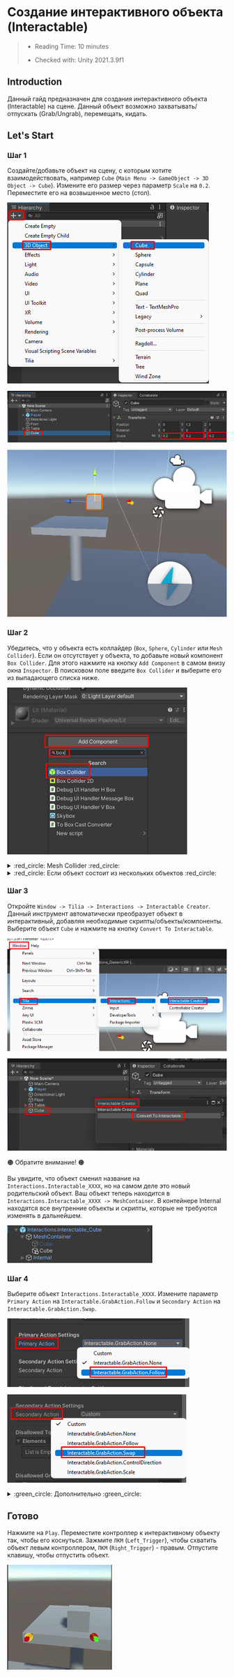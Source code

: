 # Создание интерактивного объекта (Interactable)

> * Reading Time: 10 minutes
>
> * Checked with: Unity 2021.3.9f1

## Introduction

Данный гайд предназначен для создания интерактивного объекта (Interactable) на сцене. Данный объект возможно захватывать/отпускать (Grab/Ungrab), перемещать, кидать. 

## Let's Start

### Шаг 1

Создайте/добавьте объект на сцену, с которым хотите взаимодействовать, например `Cube` (`Main Menu -> GameObject -> 3D Object -> Cube`). Измените его размер через параметр `Scale` на `0.2`. Переместите его на возвышенное место (стол).

![Step 1](assets/images/_01_CreateCube.png)

![Step 1](assets/images/_01_ScaleCubee.png)

![Step 1](assets/images/_01_MoveCube.png)

### Шаг 2

Убедитесь, что у объекта есть коллайдер (`Box`, `Sphere`, `Cylinder` или `Mesh Collider`). 
Если он отсутствует у объекта, то добавьте новый компонент `Box Collider`. Для этого нажмите на кнопку `Add Component` в самом внизу окна `Inspector`. В поисковом поле введите `Box Collider` и выберите его из выпадающего списка ниже.

![Step 2](assets/images/_01_Collider.png)

<details><summary>	:red_circle: Mesh Collider :red_circle:</summary><p>
  
  Если у объекта имеется `Mesh Collider`, то убедитесь, что активен параметр `Convex` :ballot_box_with_check:.
  
  ![Step 2](assets/images/_01_Mesh.png)

</p></details>

<details><summary>	:red_circle: Если объект состоит из нескольких объектов :red_circle:</summary><p>

  Если у объекта имеются дочерние объекты, то нужно добавить на *каждый* объект с компонентом `Mesh Renderer` компонент `Mesh Collider`.
  
  ![Step 2](assets/images/_01_MeshRend.png)
  
</p></details>

### Шаг 3

Откройте `Window -> Tilia -> Interactions -> Interactable Creator`. Данный инструмент автоматически преобразует объект в интерактивный, добавляя необходимые скрипты/объекты/компоненты.
Выберите объект `Cube` и нажмите на кнопку `Convert To Interactable`.

![Step 3](assets/images/_01_IntCreator.png)

![Step 3](assets/images/_01_Convert.png)

:orange_circle: Обратите внимание! :orange_circle:

Вы увидите, что объект сменил название на `Interactions.Interactable_XXXX`, но на самом деле это новый родительский объект. 
Ваш объект теперь находится в `Interactions.Interactable_XXXX -> MeshContainer`. В контейнере Internal находятся все внутренние объекты и скрипты, которые не требуются изменять в дальнейшем. 
  
![Step 3](assets/images/_01_Inter.png)
  

### Шаг 4

Выберите объект `Interactions.Interactable_XXXX`. 
Измените параметр `Primary Action` на `Interactable.GrabAction.Follow` и `Secondary Action` на `Interactable.GrabAction.Swap`.

![Step 4](assets/images/_01_PrimaryAction1.png)

![Step 4](assets/images/_01_SecAction1.png)

<details><summary>	:green_circle: Дополнительно :green_circle:</summary><p>

  Параметры ниже изменяют способы захвата объектов.
  
  * `Grab type` - тип захвата
	* `Hold Till Release` - зажать триггер для удержания объекта
	* `Toggle` - нажать триггер для захвата, повторно нажать - отпустить объект
  * `Follow Tracking` - поведение захваченного объекта
	* `Follow Transform` - объект следует за позицией руки мгновенно, проходит сквозь другие объекты
	* `Follow Rigidbody` - объект следует за rigidbody руки, не проходит сквозь объекты, имеет инерцию
  * `Grab Offset` - Точка захвата
	* `None` - объект телепортируется в руку и удерживается за центр (Attach Point)
	* `Precision Point` - захват объекта происходит за точку касания рукой этого объекта
  * `Second Action` - поведение при захвате второй рукой уже(!) захваченного другой рукой объекта
	* `None`
	* `Follow` - переложить в другую руку, после отпускания вернется в зажатую(!) первую руку
	* `Swap` - переложить в другую руку
	* `ControlDirection` - поменять направление объекта (двуручный объект)
	* `Scale` - изменить размер объекта
  * `Velocity` Multiplier Factor - изменение силы броска по осям X, Y и Z
  
  ![Step 4](assets/images/_01_grabtype.png)
  ![Step 4](assets/images/_01_followtracking.png)
  ![Step 4](assets/images/_01_graboffset.png)
  ![Step 4](assets/images/_01_secaction.png)
  ![Step 4](assets/images/_01_velmulti.png)
  
</p></details>

## Готово

Нажмите на `Play`.
Переместите контроллер к интерактивному объекту так, чтобы его коснуться. Зажмите `ЛКМ` (`Left_Trigger`), чтобы схватить объект левым контроллером, `ПКМ` (`Right_Trigger`) - правым. Отпустите клавишу, чтобы отпустить объект.

![Step Final](assets/images/InteractableCube.gif)

   
